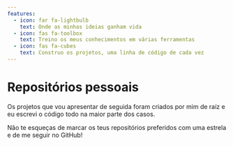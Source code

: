 ```yaml
---
features:
  - icon: far fa-lightbulb
    text: Onde as minhas ideias ganham vida
  - icon: fas fa-toolbox
    text: Treino os meus conhecimentos em várias ferramentas
  - icon: fas fa-cubes
    text: Construo os projetos, uma linha de código de cada vez
---
```


# Repositórios pessoais <i class="fas fa-medal"></i>

Os projetos que vou apresentar de seguida foram criados por mim de raíz e eu escrevi o código todo na maior parte dos casos.

Não te esqueças de marcar os teus repositórios preferidos com uma estrela e de me seguir no GitHub!
